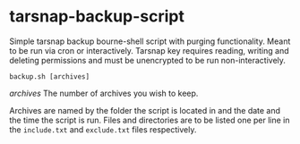 # tarsnap-backup-script
Simple tarsnap backup bourne-shell script with purging functionality. Meant to be run via cron or interactively. Tarsnap key requires reading, writing and deleting permissions and must be unencrypted to be run non-interactively.

```backup.sh [archives]```

*archives* The number of archives you wish to keep. 

Archives are named by the folder the script is located in and the date and the time the script is run. Files and directories are to be listed one per line in the `include.txt` and `exclude.txt` files respectively.
